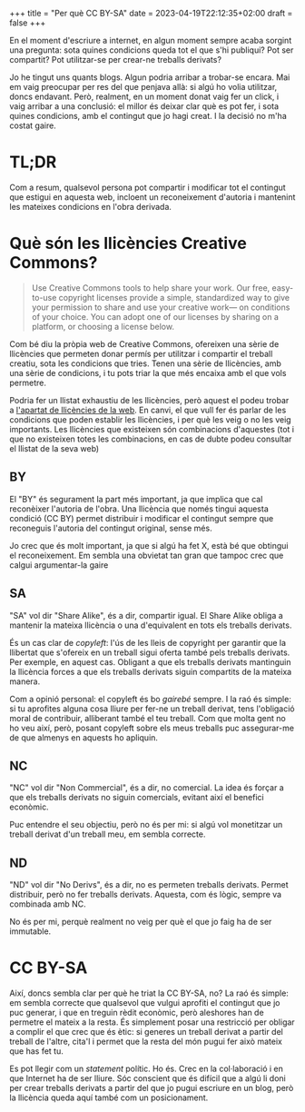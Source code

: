 +++
title = "Per què CC BY-SA"
date = 2023-04-19T22:12:35+02:00
draft = false
+++

En el moment d'escriure a internet, en algun moment sempre acaba sorgint una pregunta: sota quines condicions queda tot el que s'hi publiqui? Pot ser compartit? Pot utilitzar-se per crear-ne treballs derivats?

Jo he tingut uns quants blogs. Algun podria arribar a trobar-se encara. Mai em vaig preocupar per res del que penjava allà: si algú ho volia utilitzar, doncs endavant. Però, realment, en un moment donat vaig fer un click, i vaig arribar a una conclusió: el millor és deixar clar què es pot fer, i sota quines condicions, amb el contingut que jo hagi creat. I la decisió no m'ha costat gaire. 

# TL;DR
Com a resum, qualsevol persona pot compartir i modificar tot el contingut que estigui en aquesta web, incloent un reconeixement d'autoria i mantenint les mateixes condicions en l'obra derivada. 

# Què són les llicències Creative Commons?
> Use Creative Commons tools to help share your work. Our free, easy-to-use copyright licenses provide a simple, standardized way to give your permission to share and use your creative work— on conditions of your choice. You can adopt one of our licenses by sharing on a platform, or choosing a license below.

Com bé diu la pròpia web de Creative Commons, ofereixen una sèrie de llicències que permeten donar permís per utilitzar i compartir el treball creatiu, sota les condicions que tries. Tenen una sèrie de llicències, amb una sèrie de condicions, i tu pots triar la que més encaixa amb el que vols permetre. 

Podria fer un llistat exhaustiu de les llicències, però aquest el podeu trobar a [l'apartat de llicències de la web](https://creativecommons.org/licenses/). En canvi, el que vull fer és parlar de les condicions que poden establir les llicències, i per què les veig o no les veig importants. Les llicències que existeixen són combinacions d'aquestes (tot i que no existeixen totes les combinacions, en cas de dubte podeu consultar el llistat de la seva web)

## BY
El "BY" és segurament la part més important, ja que implica que cal reconèixer l'autoria de l'obra. Una llicència que només tingui aquesta condició (CC BY) permet distribuir i modificar el contingut sempre que reconeguis l'autoria del contingut original, sense més. 

Jo crec que és molt important, ja que si algú ha fet X, està bé que obtingui el reconeixement. Em sembla una obvietat tan gran que tampoc crec que calgui argumentar-la gaire

## SA
"SA" vol dir "Share Alike", és a dir, compartir igual. El Share Alike obliga a mantenir la mateixa llicència o una d'equivalent en tots els treballs derivats. 

És un cas clar de *copyleft*: l'ús de les lleis de copyright per garantir que la llibertat que s'ofereix en un treball sigui oferta també pels treballs derivats. Per exemple, en aquest cas. Obligant a que els treballs derivats mantinguin la llicència forces a que els treballs derivats siguin compartits de la mateixa manera. 

Com a opinió personal: el copyleft és bo *gairebé* sempre. I la raó és simple: si tu aprofites alguna cosa lliure per fer-ne un treball derivat, tens l'obligació moral de contribuir, alliberant també el teu treball. Com que molta gent no ho veu així, però, posant copyleft sobre els meus treballs puc assegurar-me de que almenys en aquests ho apliquin.

## NC
"NC" vol dir "Non Commercial", és a dir, no comercial. La idea és forçar a que els treballs derivats no siguin comercials, evitant així el benefici econòmic. 

Puc entendre el seu objectiu, però no és per mi: si algú vol monetitzar un treball derivat d'un treball meu, em sembla correcte.

## ND
"ND" vol dir "No Derivs", és a dir, no es permeten treballs derivats. Permet distribuir, però no fer treballs derivats. Aquesta, com és lògic, sempre va combinada amb NC.

No és per mi, perquè realment no veig per què el que jo faig ha de ser immutable. 

# CC BY-SA
Així, doncs sembla clar per què he triat la CC BY-SA, no? La raó és simple: em sembla correcte que qualsevol que vulgui aprofiti el contingut que jo puc generar, i que en treguin rèdit econòmic, però aleshores han de permetre el mateix a la resta. És simplement posar una restricció per obligar a complir el que crec que és ètic: si generes un treball derivat a partir del treball de l'altre, cita'l i permet que la resta del món pugui fer això mateix que has fet tu.

Es pot llegir com un *statement* polític. Ho és. Crec en la col·laboració i en que Internet ha de ser lliure. Sóc conscient que és difícil que a algú li doni per crear treballs derivats a partir del que jo pugui escriure en un blog, però la llicència queda aquí també com un posicionament. 
